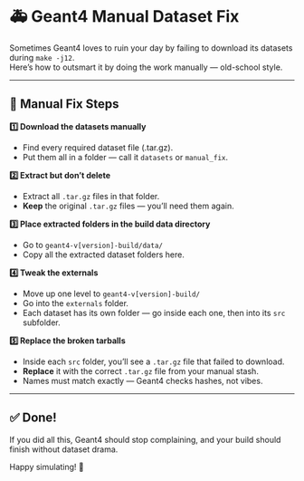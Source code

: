 # 🚑 Geant4 Manual Dataset Fix

Sometimes Geant4 loves to ruin your day by failing to download its datasets during `make -j12`.  
Here’s how to outsmart it by doing the work manually — old-school style.

---

## 📌 Manual Fix Steps

**1️⃣ Download the datasets manually**  
- Find every required dataset file (.tar.gz).  
- Put them all in a folder — call it `datasets` or `manual_fix`.

**2️⃣ Extract but don’t delete**  
- Extract all `.tar.gz` files in that folder.  
- **Keep** the original `.tar.gz` files — you’ll need them again.

**3️⃣ Place extracted folders in the build data directory**  
- Go to `geant4-v[version]-build/data/`  
- Copy all the extracted dataset folders here.

**4️⃣ Tweak the externals**  
- Move up one level to `geant4-v[version]-build/`  
- Go into the `externals` folder.  
- Each dataset has its own folder — go inside each one, then into its `src` subfolder.

**5️⃣ Replace the broken tarballs**  
- Inside each `src` folder, you’ll see a `.tar.gz` file that failed to download.  
- **Replace** it with the correct `.tar.gz` file from your manual stash.  
- Names must match exactly — Geant4 checks hashes, not vibes.

---

## ✅ Done!

If you did all this, Geant4 should stop complaining, and your build should finish without dataset drama.

Happy simulating! 🚀
